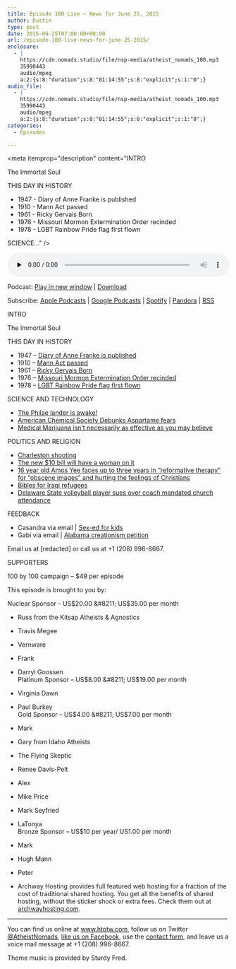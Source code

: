 ```yaml
---
title: Episode 100 Live – News for June 25, 2015
author: Dustin
type: post
date: 2015-06-25T07:00:00+00:00
url: /episode-100-live-news-for-june-25-2015/
enclosure:
  - |
    https://cdn.nomads.studio/file/nsp-media/atheist_nomads_100.mp3
    35990443
    audio/mpeg
    a:2:{s:8:"duration";s:8:"01:14:55";s:8:"explicit";s:1:"0";}
audio_file:
  - |
    https://cdn.nomads.studio/file/nsp-media/atheist_nomads_100.mp3
    35990443
    audio/mpeg
    a:2:{s:8:"duration";s:8:"01:14:55";s:8:"explicit";s:1:"0";}
categories:
  - Episodes

---
```

<div itemscope itemtype="http://schema.org/AudioObject">
  <meta itemprop="name" content="Episode 100 Live &#8211; News for June 25, 2015" />
  
  <meta itemprop="uploadDate" content="2015-06-25T01:00:00-06:00" />
  
  <meta itemprop="encodingFormat" content="audio/mpeg" />
  
  <meta itemprop="duration" content="PT1H14M55S" />
  
  <meta itemprop="description" content="INTRO

The Immortal Soul

THIS DAY IN HISTORY

* 1947 - Diary of Anne Franke is published
* 1910 - Mann Act passed
* 1961 - Ricky Gervais Born
* 1976 - Missouri Mormon Extermination Order recinded
* 1978 - LGBT Rainbow Pride flag first flown

SCIENCE..." />
  
  <meta itemprop="contentUrl" content="https://dts.podtrac.com/redirect.mp3/cdn.nomads.studio/file/nsp-media/atheist_nomads_100.mp3" />
  
  <meta itemprop="contentSize" content="34.3" />
  </p> 
  
  <div class="powerpress_player" id="powerpress_player_8356">
    <audio class="wp-audio-shortcode" id="audio-5137-100" preload="none" style="width: 100%;" controls="controls"><source type="audio/mpeg" src="https://dts.podtrac.com/redirect.mp3/cdn.nomads.studio/file/nsp-media/atheist_nomads_100.mp3?_=100" /><a href="https://dts.podtrac.com/redirect.mp3/cdn.nomads.studio/file/nsp-media/atheist_nomads_100.mp3">https://dts.podtrac.com/redirect.mp3/cdn.nomads.studio/file/nsp-media/atheist_nomads_100.mp3</a></audio>
  </div>
</div>

<p class="powerpress_links powerpress_links_mp3">
  Podcast: <a href="https://dts.podtrac.com/redirect.mp3/cdn.nomads.studio/file/nsp-media/atheist_nomads_100.mp3" class="powerpress_link_pinw" target="_blank" title="Play in new window" onclick="return powerpress_pinw('https://htotw.com/?powerpress_pinw=5137-podcast');" rel="nofollow">Play in new window</a> | <a href="https://dts.podtrac.com/redirect.mp3/cdn.nomads.studio/file/nsp-media/atheist_nomads_100.mp3" class="powerpress_link_d" title="Download" rel="nofollow" download="atheist_nomads_100.mp3">Download</a>
</p>

<p class="powerpress_links powerpress_subscribe_links">
  Subscribe: <a href="https://podcasts.apple.com/us/podcast/humanists-take-on-the-world/id530050098?mt=2&ls=1" class="powerpress_link_subscribe powerpress_link_subscribe_itunes" target="_blank" title="Subscribe on Apple Podcasts" rel="nofollow">Apple Podcasts</a> | <a href="https://www.google.com/podcasts?feed=aHR0cDovL2F0aGVpc3Rub21hZHMubGlic3luLmNvbS9yc3M%3D" class="powerpress_link_subscribe powerpress_link_subscribe_googleplay" target="_blank" title="Subscribe on Google Podcasts" rel="nofollow">Google Podcasts</a> | <a href="https://open.spotify.com/show/3LzK2xZGike6Tc1GEMtMbr?si=LieN9SNuTpq96smuaUsH8A" class="powerpress_link_subscribe powerpress_link_subscribe_spotify" target="_blank" title="Subscribe on Spotify" rel="nofollow">Spotify</a> | <a href="https://www.pandora.com/podcast/atheist-nomads/PC:10122?corr=62071012&part=ug" class="powerpress_link_subscribe powerpress_link_subscribe_pandora" target="_blank" title="Subscribe on Pandora" rel="nofollow">Pandora</a> | <a href="https://htotw.com/feed/podcast/" class="powerpress_link_subscribe powerpress_link_subscribe_rss" target="_blank" title="Subscribe via RSS" rel="nofollow">RSS</a>
</p>

INTRO

The Immortal Soul

THIS DAY IN HISTORY

* 1947 &#8211; <a href="https://en.wikipedia.org/wiki/The_Diary_of_a_Young_Girl" target="_blank" rel="noopener">Diary of Anne Franke is published</a>  
* 1910 &#8211; <a href="https://en.wikipedia.org/wiki/Mann_Act" target="_blank" rel="noopener">Mann Act passed</a>  
* 1961 &#8211; <a href="https://en.wikipedia.org/wiki/Ricky_Gervais" target="_blank" rel="noopener">Ricky Gervais Born</a>  
* 1976 &#8211; <a href="https://en.wikipedia.org/wiki/Extermination_Order_(Mormonism)" target="_blank" rel="noopener">Missouri Mormon Extermination Order recinded</a>  
* 1978 &#8211; <a href="https://en.wikipedia.org/wiki/San_Francisco_Pride" target="_blank" rel="noopener">LGBT Rainbow Pride flag first flown</a>

SCIENCE AND TECHNOLOGY

* <a href="http://news.discovery.com/space/philae-comet-lander-back-in-touch-with-mothership-150622.htm" target="_blank" rel="noopener">The Philae lander is awake!</a>  
* <a href="http://www.pbs.org/newshour/rundown/aspartame-isnt-bad-says-chemistry/" target="_blank" rel="noopener">American Chemical Society Debunks Aspartame fears</a>  
* <a href="http://www.scientificamerican.com/article/evidence-supports-marijuana-as-medical-treatment-for-some-conditions-not-all/" target="_blank" rel="noopener">Medical Marijuana isn’t necessarily as effective as you may believe</a>

POLITICS AND RELIGION

* <a href="https://en.wikipedia.org/wiki/Charleston_church_shooting" target="_blank" rel="noopener">Charleston shooting</a>  
* <a href="https://thenew10.treasury.gov/" target="_blank" rel="noopener">The new $10 bill will have a woman on it</a>  
* <a href="http://www.straitstimes.com/news/singapore/courts-crime/story/amos-yee-back-court-tuesday-morning-sentencing-20150602" target="_blank" rel="noopener">16 year old Amos Yee faces up to three years in “reformative therapy” for “obscene images” and hurting the feelings of Christians</a>  
* <a href="http://www.biblesforiraq.org/" target="_blank" rel="noopener">Bibles for Iraqi refugees</a>  
* <a href="http://www.delawareonline.com/story/news/education/2015/06/16/suit-athlete-lost-scholarship-attend-church/28828793/" target="_blank" rel="noopener">Delaware State volleyball player sues over coach mandated church attendance</a>

FEEDBACK

* Casandra via email | <a href="http://www.pbs.org/newshour/updates/spring-fever/" target="_blank" rel="noopener">Sex-ed for kids</a>  
* Gabi via email | <a href="ouisiana-department-of-education-louisiana-state-house-louisiana-state-senate-louisiana-bese-bobby-jindal-shawna-creamer-documents-have-recently-been-leaked-proving-that-many-teachers-have-been-promoting-creationsim-in-public-schools-this-is-in-vari" target="_blank" rel="noopener">Alabama creationism petition</a>

Email us at [redacted] or call us at +1 (208) 996-8667.

SUPPORTERS

100 by 100 campaign &#8211; $49 per episode

This episode is brought to you by:

Nuclear Sponsor &#8211; US$20.00 &#8211; US$35.00 per month  
* Russ from the Kitsap Atheists & Agnostics  
* Travis Megee  
* Vernware  
* Frank  
* Darryl Goossen  
Platinum Sponsor &#8211; US$8.00 &#8211; US$19.00 per month  
* Virginia Dawn  
* Paul Burkey  
Gold Sponsor &#8211; US$4.00 &#8211; US$7.00 per month  
* Mark  
* Gary from Idaho Atheists  
* The Flying Skeptic  
* Renee Davis-Pelt  
* Alex  
* Mike Price  
* Mark Seyfried  
* LaTonya  
Bronze Sponsor &#8211; US$10 per year/ US1.00 per month  
* Mark  
* Hugh Mann  
* Peter

* Archway Hosting provides full featured web hosting for a fraction of the cost of traditional shared hosting. You get all the benefits of shared hosting, without the sticker shock or extra fees. Check them out at <a href="http://archwayhosting.com/" target="_blank" rel="noopener">archwayhosting.com</a>.

<hr width="500" />

You can find us online at <a href="https://www.htotw.com/" target="_blank" rel="noopener">www.htotw.com</a>, follow us on Twitter <a href="https://htotw.com/twitter" target="_blank" rel="noopener">@AtheistNomads</a>, <a href="https://htotw.com/facebook" target="_blank" rel="noopener">like us on Facebook</a>, use the [contact form](https://htotw.com/contact), and leave us a voice mail message at +1 (208) 996-8667.

Theme music is provided by Sturdy Fred.